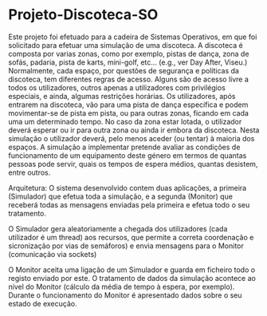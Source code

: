 # Projeto-Discoteca-SO

Este projeto foi efetuado para a cadeira de Sistemas Operativos, em que foi solicitado para efetuar uma simulação de uma discoteca.
A discoteca é composta por varias zonas, como por exemplo, pistas de dança, zona de sofás, padaria, pista de karts, mini-golf, etc... (e.g., ver Day After, Viseu.)
Normalmente, cada espaço, por questões de segurança e políticas da discoteca, tem diferentes regras de acesso. Alguns são de acesso livre a todos os utilizadores, outros apenas a utilizadores com privilégios especiais, e ainda, algumas restrições horárias.
Os utilizadores, após entrarem na discoteca, vão para uma pista de dança específica e podem movimentar-se de pista em pista, ou para outras zonas, ficando em cada uma um determinado tempo. No caso da zona estar lotada, o utilizador deverá esperar ou ir para outra zona ou ainda ir embora da discoteca. Nesta simulação o utilizador deverá, pelo menos aceder (ou tentar) à maioria dos espaços.
A simulação a implementar pretende avaliar as condições de funcionamento de um equipamento deste género em termos de quantas pessoas pode servir, quais os tempos de espera médios, quantas desistem, entre outros.

Arquitetura:
O sistema desenvolvido contem duas aplicações, a primeira (Simulador) que efetua toda a simulação, e a segunda (Monitor) que receberá todas as mensagens enviadas pela primeira e efetua todo o seu tratamento.

O Simulador gera aleatoriamente a chegada dos utilizadores (cada utilizador é um thread) aos recursos, que permite a correta coordenação e sicronização por vias de semáforos) e envia mensagens para o Monitor (comunicação via sockets)

O Monitor aceita uma ligação de um Simulador e guarda em ficheiro todo o registo enviado por este.
O tratamento de dados da simulação acontece ao nível do Monitor (cálculo da média de tempo à espera, por exemplo).
Durante o funcionamento do Monitor é apresentado dados sobre o seu estado de execução.

